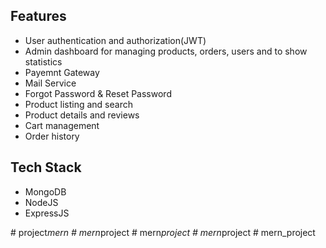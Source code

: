 

## Features

- User authentication and authorization(JWT)
- Admin dashboard for managing products, orders, users and to show statistics
- Payemnt Gateway
- Mail Service
- Forgot Password & Reset Password
- Product listing and search
- Product details and reviews
- Cart management
- Order history

## Tech Stack


- MongoDB
- NodeJS
- ExpressJS


#   p r o j e c t _ m e r n  
 #   m e r n _ p r o j e c t  
 #   m e r n _ p r o j e c t  
 #   m e r n _ p r o j e c t  
 #   m e r n _ p r o j e c t  
 